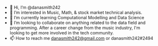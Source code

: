 - 👋 Hi, I’m @danasmith242
- 👀 I’m interested in Music, Math, & stock market technical analysis.
- 🌱 I’m currently learning Computational Modelling and Data Science
- 💞️ I’m looking to collaborate on anything related to the data field and programming. After a career change from the music industry, I'm looking to get more involved in the tech community.
- 📫 How to reach me danasmith242@gmail.com or danasmith242#2494

<!---
danasmith242/danasmith242 is a ✨ special ✨ repository because its `README.md` (this file) appears on your GitHub profile.
You can click the Preview link to take a look at your changes.
--->
